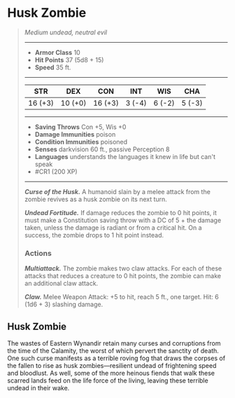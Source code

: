 # Husk Zombie
>*Medium undead, neutral evil*
>___
>- **Armor Class** 10
>- **Hit Points** 37 (5d8 + 15)
>- **Speed** 35 ft.
>___
>|STR|DEX|CON|INT|WIS|CHA|
>|:---:|:---:|:---:|:---:|:---:|:---:|
>|16 (+3)|10 (+0)|16 (+3)|3 (-4)|6 (-2)|5 (-3)|
>___
>- **Saving Throws** Con +5, Wis +0
>- **Damage Immunities** poison
>- **Condition Immunities** poisoned
>- **Senses** darkvision 60 ft., passive Perception 8
>- **Languages** understands the languages it knew in life but can't speak
>- #CR1 (200 XP)
>___
>***Curse of the Husk.*** A humanoid slain by a melee attack from the zombie revives as a husk zombie on its next turn.  
>
>***Undead Fortitude.*** If damage reduces the zombie to 0 hit points, it must make a Constitution saving throw with a DC of 5 + the damage taken, unless the damage is radiant or from a critical hit. On a success, the zombie drops to 1 hit point instead.  
>
>### Actions
>***Multiattack.*** The zombie makes two claw attacks. For each of these attacks that reduces a creature to 0 hit points, the zombie can make an additional claw attack.  
>
>***Claw.*** Melee Weapon Attack: +5 to hit, reach 5 ft., one target. Hit: 6 (1d6 + 3) slashing damage.

## Husk Zombie

The wastes of Eastern Wynandir retain many curses and corruptions from the time of the Calamity, the worst of which pervert the sanctity of death. One such curse manifests as a terrible roving fog that draws the corpses of the fallen to rise as husk zombies—resilient undead of frightening speed and bloodlust. As well, some of the more heinous fiends that walk these scarred lands feed on the life force of the living, leaving these terrible undead in their wake.